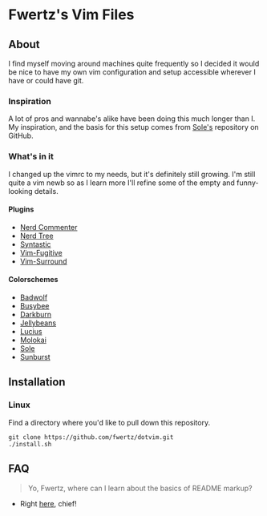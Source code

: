 Fwertz's Vim Files
==================

About
-----

I find myself moving around machines quite frequently so I decided it would be nice to have my own vim configuration and setup accessible wherever I have or could have git.

### Inspiration

A lot of pros and wannabe's alike have been doing this much longer than I. My inspiration, and the basis for this setup comes from [Sole's](http://https://github.com/sole/dotvim) repository on GitHub. 

### What's in it
I changed up the vimrc to my needs, but it's definitely still growing. I'm still quite a vim newb so as I learn more I'll refine some of the empty and funny-looking details.

#### Plugins
+ [Nerd Commenter](https://github.com/scrooloose/nerdcommenter)
+ [Nerd Tree](https://github.com/scrooloose/nerdtree)
+ [Syntastic](https://github.com/scrooloose/syntastic)
+ [Vim-Fugitive](https://github.com/tpope/vim-fugitive)
+ [Vim-Surround](https://github.com/tpope/vim-surround)

#### Colorschemes
+ [Badwolf](https://github.com/sjl/badwolf)
+ [Busybee](http://www.vim.org/scripts/script.php?script_id=2549)
+ [Darkburn](http://www.vim.org/scripts/script.php?script_id=2648)
+ [Jellybeans](https://github.com/nanotech/jellybeans.vim)
+ [Lucius](http://www.vim.org/scripts/script.php?script_id=2536)
+ [Molokai](https://github.com/tomasr/molokai)
+ [Sole](https://github.com/sole/dotvim)
+ [Sunburst](https://github.com/gigamo/sunburst.vim)


Installation
------------

### Linux
Find a directory where you'd like to pull down this repository.
	
	git clone https://github.com/fwertz/dotvim.git
	./install.sh

FAQ
---
> Yo, Fwertz, where can I learn about the basics of README markup?

+ Right [here](http://daringfireball.net/projects/markdown/basics), chief!



